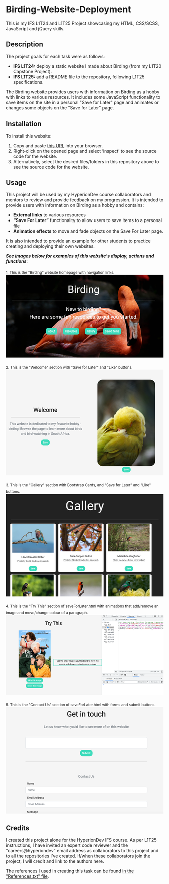 # Birding-Website-Deployment
This is my IFS L1T24 and L1T25 Project showcasing my HTML, CSS/SCSS, JavaScript and jQuery skills.

## Description
The project goals for each task were as follows:
* **IFS L1T24:** deploy a static website I made about Birding (from my L1T20 Capstone Project).
* **IFS L1T25:** add a README file to the repository, following L1T25 specifications.

The Birding website provides users with information on Birding as a hobby with links to various resources.
It includes some JavaScript functionality to save items on the site in a personal "Save for Later" page and animates or changes some objects on the "Save for Later" page.


## Installation
To install this website:
1. Copy and paste [this URL](https://nicholedobbin.github.io/Birding_Website_Deployment//index.html) into your browser. 
2. Right-click on the opened page and select ‘inspect’ to see the source code for the website.
3. Alternatively, select the desired files/folders in this repository above to see the source code for the website.

## Usage
This project will be used by my HyperionDev course collaborators and mentors to review and provide feedback on my progression. 
It is intended to provide users with information on Birding as a hobby and contains:

* **External links** to various resources 
* **“Save For Later”** functionality to allow users to save items to a personal file
* **Animation effects** to move and fade objects on the Save For Later page.

It is also intended to provide an example for other students to practice creating and deploying their own websites. 

***See images below for examples of this website's display, actions and functions***:

<sub>1. This is the "Birding" website homepage with navigation links.</sub>
![Homepage Screenshot](T25_Website_Screenshots_Folder/homepageScreenshot.png)

<sub>2. This is the "Welcome" section with "Save for Later" and "Like" buttons.</sub>
![Welcome Screenshot](T25_Website_Screenshots_Folder/welcomeSectionScreenshot.png)

<sub>3. This is the "Gallery" section with Bootstrap Cards, and "Save for Later" and "Like" buttons.</sub>
![Gallery Screenshot](T25_Website_Screenshots_Folder/gallerySectionScreenshot.png)

<sub>4. This is the "Try This" section of saveForLater.html with animations that add/remove an image and move/change colour of a paragraph.</sub>
![Animations Screenshot](T25_Website_Screenshots_Folder/animationsSectionScreenshot.png)


<sub>5. This is the "Contact Us" section of saveForLater.html with forms and submit buttons.</sub>
![Forms Screenshot](T25_Website_Screenshots_Folder/formSectionScreenshot.png)

## Credits
I created this project alone for the HyperionDev IFS course. As per L1T25 instructions, I have invited an expert code reviewer and the "careers@hyperiondev" email address as collaborators to this project and to all the repositories I've created. If/when these collaborators join the project, I will credit and link to the authors here.

The references I used in creating this task can be found [in the "References.txt" file](References.txt).



